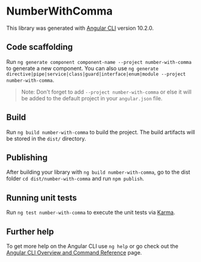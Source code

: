 # NumberWithComma

This library was generated with [Angular CLI](https://github.com/angular/angular-cli) version 10.2.0.

## Code scaffolding

Run `ng generate component component-name --project number-with-comma` to generate a new component. You can also use `ng generate directive|pipe|service|class|guard|interface|enum|module --project number-with-comma`.
> Note: Don't forget to add `--project number-with-comma` or else it will be added to the default project in your `angular.json` file. 

## Build

Run `ng build number-with-comma` to build the project. The build artifacts will be stored in the `dist/` directory.

## Publishing

After building your library with `ng build number-with-comma`, go to the dist folder `cd dist/number-with-comma` and run `npm publish`.

## Running unit tests

Run `ng test number-with-comma` to execute the unit tests via [Karma](https://karma-runner.github.io).

## Further help

To get more help on the Angular CLI use `ng help` or go check out the [Angular CLI Overview and Command Reference](https://angular.io/cli) page.
